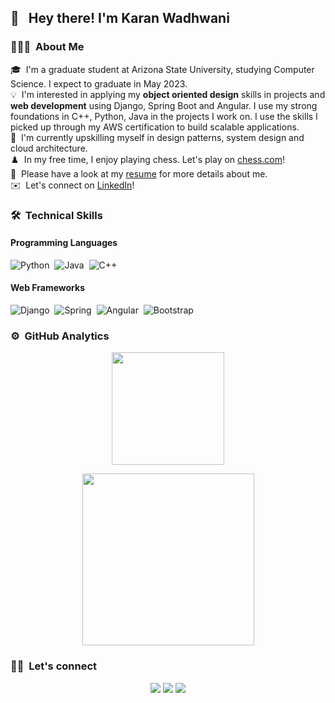 <!-- Add photo -->

<h2>👋 &nbsp; Hey there! I'm Karan Wadhwani </h2>

<!-- ## 👋 &nbsp;Hey there! I'm Aditya -->

### 👨🏻‍💻 &nbsp;About Me


🎓 &nbsp;I'm a graduate student at Arizona State University, studying Computer Science. I expect to graduate in May 2023. \
💡 &nbsp;I'm interested in applying my **object oriented design** skills in projects and **web development** using Django, Spring Boot and Angular. I use my strong foundations in C++, Python, Java in the projects I work on. I use the skills I picked up through my AWS certification to build scalable applications. \
🌱 &nbsp;I'm currently upskilling myself in design patterns, system design and cloud architecture.\
♟️ &nbsp;In my free time, I enjoy playing chess. Let's play on [chess.com](https://www.chess.com/member/karanwadhwani)!\
📄 &nbsp;Please have a look at my [resume](https://github.com/karan-w/karan-w/blob/main/assets/Resume_KaranWadhwani.pdf) for more details about me.\
✉️ &nbsp;Let's connect on [LinkedIn](https://www.linkedin.com/in/karan-w/)!


### 🛠 &nbsp;Technical Skills
#### Programming Languages
![Python](https://img.shields.io/badge/-Python-05122A?style=flat&logo=python&color=white)&nbsp;
![Java](https://img.shields.io/badge/-Java-05122A?style=flat&logo=Java&logoColor=FFA518&color=white)&nbsp;
![C++](https://img.shields.io/badge/-C++-05122A?style=flat&logo=C%2B%2B&logoColor=00599C&color=white)&nbsp;

#### Web Frameworks
![Django](https://img.shields.io/badge/-Django-05122A?style=flat&logo=django&logoColor=092E20&color=white)&nbsp;
![Spring](https://img.shields.io/badge/-Spring-6DB33F?style=flat&logo=spring&logoColor=BC34A&color=white)&nbsp;
![Angular](https://img.shields.io/badge/Angular-DD0031?style=flat&logo=angular&logoColor=C3002F&color=white)&nbsp;
![Bootstrap](https://img.shields.io/badge/-Bootstrap-05122A?style=flat&logo=bootstrap&logoColor=563D7C&color=white)&nbsp;

### ⚙️ &nbsp;GitHub Analytics

<p align="center">
<a href="https://github.com/karan-w">
  <img height="180em" src="https://github-readme-stats-eight-theta.vercel.app/api?username=karan-w&show_icons=true&include_all_commits=true&count_private=true"/>
</a>
</p>

<p align="center">
<a href="https://github.com/karan-w">
  <img height="275em" src="https://github-readme-stats-eight-theta.vercel.app/api/top-langs/?username=karan-w&hide=javascript,html,css&langs_count=8"/>
</a>
</p>

### 🤝🏻 &nbsp;Let's connect

<p align="center">
<a href="https://linkedin.com/in/karan-w"><img src="https://img.shields.io/badge/-Karan%20Wadhwani-0077B5?style=flat&logo=Linkedin&logoColor=white"/></a>
<a href="mailto:kwadhwa2@asu.edu"><img src="https://img.shields.io/badge/-kwadhwa2@asu.edu-D14836?style=flat&logo=Gmail&logoColor=white"/></a>
<a href="mailto:wadhwani.k.karan@gmail.com"><img src="https://img.shields.io/badge/-wadhwani.k.karan@gmail.com-D14836?style=flat&logo=Gmail&logoColor=white"/></a>
</p>